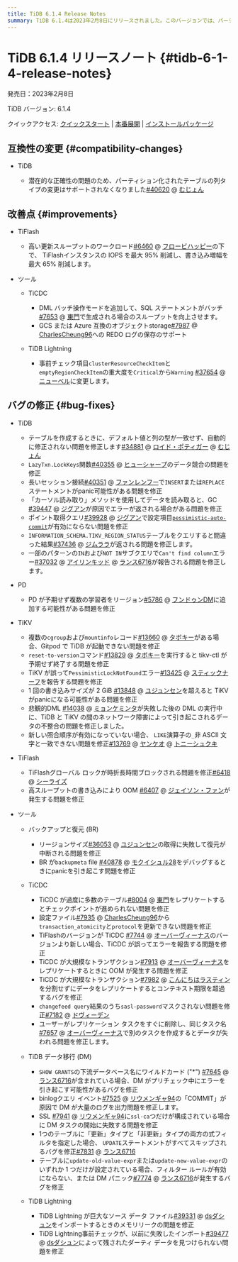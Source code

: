 ```yaml
---
title: TiDB 6.1.4 Release Notes
summary: TiDB 6.1.4は2023年2月8日にリリースされました。このバージョンでは、パーティション化されたテーブルの列タイプの変更がサポートされなくなりました。また、TiFlashの更新スループットが向上し、ツールの改善も行われました。さらに、多くのバグ修正が含まれています。PD、TiKV、TiFlash、ツールなどのさまざまなコンポーネントに修正が加えられています。
---
```


# TiDB 6.1.4 リリースノート {#tidb-6-1-4-release-notes}

発売日：2023年2月8日

TiDB バージョン: 6.1.4

クイックアクセス: [クイックスタート](https://docs.pingcap.com/tidb/v6.1/quick-start-with-tidb) | [本番展開](https://docs.pingcap.com/tidb/v6.1/production-deployment-using-tiup) | [インストールパッケージ](https://www.pingcap.com/download/?version=v6.1.4#version-list)

## 互換性の変更 {#compatibility-changes}

-   TiDB

    -   潜在的な正確性の問題のため、パーティション化されたテーブルの列タイプの変更はサポートされなくなりました[#40620](https://github.com/pingcap/tidb/issues/40620) @ [むじょん](https://github.com/mjonss)

## 改善点 {#improvements}

-   TiFlash

    -   高い更新スループットのワークロード[#6460](https://github.com/pingcap/tiflash/issues/6460) @ [フロービハッピー](https://github.com/flowbehappy)の下で、 TiFlashインスタンスの IOPS を最大 95% 削減し、書き込み増幅を最大 65% 削減します。

-   ツール

    -   TiCDC

        -   DML バッチ操作モードを追加して、SQL ステートメントがバッチ[#7653](https://github.com/pingcap/tiflow/issues/7653) @ [東門](https://github.com/asddongmen)で生成される場合のスループットを向上させます。
        -   GCS または Azure 互換のオブジェクトstorage[#7987](https://github.com/pingcap/tiflow/issues/7987) @ [CharlesCheung96](https://github.com/CharlesCheung96)への REDO ログの保存のサポート

    -   TiDB Lightning

        -   事前チェック項目`clusterResourceCheckItem`と`emptyRegionCheckItem`の重大度を`Critical`から`Warning` [#37654](https://github.com/pingcap/tidb/issues/37654) @ [ニューベル](https://github.com/niubell)に変更します。

## バグの修正 {#bug-fixes}

-   TiDB

    -   テーブルを作成するときに、デフォルト値と列の型が一致せず、自動的に修正されない問題を修正します[#34881](https://github.com/pingcap/tidb/issues/34881) @ [ロイド・ポティガー](https://github.com/Lloyd-Pottiger) @ [むじょん](https://github.com/mjonss)
    -   `LazyTxn.LockKeys`関数[#40355](https://github.com/pingcap/tidb/issues/40355) @ [ヒューシャープ](https://github.com/HuSharp)のデータ競合の問題を修正
    -   長いセッション接続[#40351](https://github.com/pingcap/tidb/issues/40351) @ [ファンレンフー](https://github.com/fanrenhoo)で`INSERT`または`REPLACE`ステートメントがpanic可能性がある問題を修正
    -   「カーソル読み取り」メソッドを使用してデータを読み取ると、GC [#39447](https://github.com/pingcap/tidb/issues/39447) @ [ジグアン](https://github.com/zyguan)が原因でエラーが返される場合がある問題を修正
    -   ポイント取得クエリ[#39928](https://github.com/pingcap/tidb/issues/39928) @ [ジグアン](https://github.com/zyguan)で設定項目[`pessimistic-auto-commit`](/tidb-configuration-file.md#pessimistic-auto-commit-new-in-v600)が有効にならない問題を修正
    -   `INFORMATION_SCHEMA.TIKV_REGION_STATUS`テーブルをクエリすると間違った結果[#37436](https://github.com/pingcap/tidb/issues/37436) @ [ジムララ](https://github.com/zimulala)が返される問題を修正します。
    -   一部のパターンの`IN`および`NOT IN`サブクエリで`Can't find column`エラー[#37032](https://github.com/pingcap/tidb/issues/37032) @ [アイリンキッド](https://github.com/AilinKid) @ [ランス6716](https://github.com/lance6716)が報告される問題を修正します。

<!---->

-   PD

    -   PD が予期せず複数の学習者をリージョン[#5786](https://github.com/tikv/pd/issues/5786) @ [フンドゥンDM](https://github.com/HunDunDM)に追加する可能性がある問題を修正

<!---->

-   TiKV

    -   複数の`cgroup`および`mountinfo`レコード[#13660](https://github.com/tikv/tikv/issues/13660) @ [タボキー](https://github.com/tabokie)がある場合、Gitpod で TiDB が起動できない問題を修正
    -   `reset-to-version`コマンド[#13829](https://github.com/tikv/tikv/issues/13829) @ [タボキー](https://github.com/tabokie)を実行すると tikv-ctl が予期せず終了する問題を修正
    -   TiKV が誤って`PessimisticLockNotFound`エラー[#13425](https://github.com/tikv/tikv/issues/13425) @ [スティックナーフ](https://github.com/sticnarf)を報告する問題を修正
    -   1 回の書き込みサイズが 2 GiB [#13848](https://github.com/tikv/tikv/issues/13848) @ [ユジュンセン](https://github.com/YuJuncen)を超えると TiKV がpanicになる可能性がある問題を修正
    -   悲観的DML [#14038](https://github.com/tikv/tikv/issues/14038) @ [ミョンケミンタ](https://github.com/MyonKeminta)が失敗した後の DML の実行中に、TiDB と TiKV の間のネットワーク障害によって引き起こされるデータの不整合の問題を修正しました。
    -   新しい照合順序が有効になっていない場合、 `LIKE`演算子の`_`非 ASCII 文字と一致できない問題を修正[#13769](https://github.com/tikv/tikv/issues/13769) @ [ヤンケオ](https://github.com/YangKeao) @ [トニーシュクキ](https://github.com/tonyxuqqi)

-   TiFlash

    -   TiFlashグローバル ロックが時折長時間ブロックされる問題を修正[#6418](https://github.com/pingcap/tiflash/issues/6418) @ [シーライズ](https://github.com/SeaRise)
    -   高スループットの書き込みにより OOM [#6407](https://github.com/pingcap/tiflash/issues/6407) @ [ジェイソン・ファン](https://github.com/JaySon-Huang)が発生する問題を修正

-   ツール

    -   バックアップと復元 (BR)

        -   リージョンサイズ[#36053](https://github.com/pingcap/tidb/issues/36053) @ [ユジュンセン](https://github.com/YuJuncen)の取得に失敗して復元が中断される問題を修正
        -   BR が`backupmeta` file [#40878](https://github.com/pingcap/tidb/issues/40878) @ [モクイシュル28](https://github.com/MoCuishle28)をデバッグするときにpanicを引き起こす問題を修正

    -   TiCDC

        -   TiCDC が過度に多数のテーブル[#8004](https://github.com/pingcap/tiflow/issues/8004) @ [東門](https://github.com/asddongmen)をレプリケートするとチェックポイントが進められない問題を修正
        -   設定ファイル[#7935](https://github.com/pingcap/tiflow/issues/7935) @ [CharlesCheung96](https://github.com/CharlesCheung96)から`transaction_atomicity`と`protocol`を更新できない問題を修正
        -   TiFlashのバージョンが TiCDC [#7744](https://github.com/pingcap/tiflow/issues/7744) @ [オーバーヴィーナス](https://github.com/overvenus)のバージョンより新しい場合、TiCDC が誤ってエラーを報告する問題を修正
        -   TiCDC が大規模なトランザクション[#7913](https://github.com/pingcap/tiflow/issues/7913) @ [オーバーヴィーナス](https://github.com/overvenus)をレプリケートするときに OOM が発生する問題を修正
        -   TiCDC が大規模なトランザクション[#7982](https://github.com/pingcap/tiflow/issues/7982) @ [こんにちはラスティン](https://github.com/hi-rustin)を分割せずにデータをレプリケートするとコンテキスト期限を超過するバグを修正
        -   `changefeed query`結果のうち`sasl-password`マスクされない問題を修正[#7182](https://github.com/pingcap/tiflow/issues/7182) @ [ドヴィーデン](https://github.com/dveeden)
        -   ユーザーがレプリケーション タスクをすぐに削除し、同じタスク名[#7657](https://github.com/pingcap/tiflow/issues/7657) @ [オーバーヴィーナス](https://github.com/overvenus)で別のタスクを作成するとデータが失われる問題を修正します。

    -   TiDB データ移行 (DM)

        -   `SHOW GRANTS`の下流データベース名にワイルドカード (&quot;*&quot;) [#7645](https://github.com/pingcap/tiflow/issues/7645) @ [ランス6716](https://github.com/lance6716)が含まれている場合、DM がプリチェック中にエラーを引き起こす可能性があるバグを修正
        -   binlogクエリ イベント[#7525](https://github.com/pingcap/tiflow/issues/7525) @ [リウメンギャ94](https://github.com/liumengya94)の「COMMIT」が原因で DM が大量のログを出力問題を修正します。
        -   SSL [#7941](https://github.com/pingcap/tiflow/issues/7941) @ [リウメンギャ94](https://github.com/liumengya94)に`ssl-ca`つだけが構成されている場合に DM タスクの開始に失敗する問題を修正
        -   1つのテーブルに「更新」タイプと「非更新」タイプの両方の式フィルタを指定した場合、 `UPDATE`ステートメントがすべてスキップされるバグを修正[#7831](https://github.com/pingcap/tiflow/issues/7831) @ [ランス6716](https://github.com/lance6716)
        -   テーブルに`update-old-value-expr`または`update-new-value-expr`のいずれか 1 つだけが設定されている場合、フィルター ルールが有効にならない、または DM パニック[#7774](https://github.com/pingcap/tiflow/issues/7774) @ [ランス6716](https://github.com/lance6716)が発生するバグを修正

    -   TiDB Lightning

        -   TiDB Lightning が巨大なソース データ ファイル[#39331](https://github.com/pingcap/tidb/issues/39331) @ [dsダシュン](https://github.com/dsdashun)をインポートするときのメモリリークの問題を修正
        -   TiDB Lightning事前チェックが、以前に失敗したインポート[#39477](https://github.com/pingcap/tidb/issues/39477) @ [dsダシュン](https://github.com/dsdashun)によって残されたダーティ データを見つけられない問題を修正
